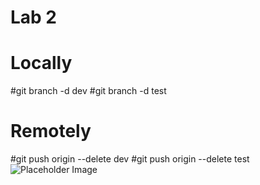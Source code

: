 # Lab 2
# Locally
#git branch -d dev
#git branch -d test

# Remotely
#git push origin --delete dev
#git push origin --delete test
![Placeholder Image](https://via.placeholder.com/300x200.png?text=Lab+2+Image)
